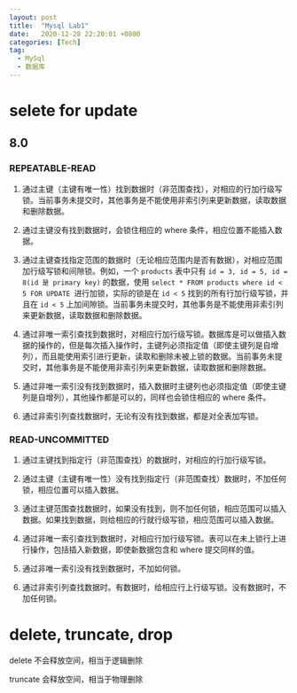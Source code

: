 ```yaml
---
layout: post
title:  "Mysql Lab1"
date:   2020-12-28 22:20:01 +0800
categories: [Tech]
tag: 
  - MySql
  - 数据库
---
```


# selete for update

## 8.0

### REPEATABLE-READ

1. 通过主键（主键有唯一性）找到数据时（非范围查找），对相应的行加行级写锁。当前事务未提交时，其他事务是不能使用非索引列来更新数据，读取数据和删除数据。

2. 通过主键没有找到数据时，会锁住相应的 where 条件，相应位置不能插入数据。

3. 通过主键查找指定范围的数据时（无论相应范围内是否有数据），对相应范围加行级写锁和间隙锁。例如，一个 `products` 表中只有 `id = 3, id = 5, id = 8(id 是 primary key)` 的数据，使用 `select * FROM products where id < 5 FOR UPDATE `进行加锁，实际的锁是在 `id < 5` 找到的所有行加行级写锁，并且在 `id < 5` 上加间隙锁。当前事务未提交时，其他事务是不能使用非索引列来更新数据，读取数据和删除数据。

4. 通过非唯一索引查找到数据时，对相应行加行级写锁。数据库是可以做插入数据的操作的，但是每次插入操作时，主键列必须指定值（即使主键列是自增列），而且能使用索引进行更新，读取和删除未被上锁的数据。当前事务未提交时，其他事务是不能使用非索引列来更新数据，读取数据和删除数据。

5. 通过非唯一索引没有找到数据时，插入数据时主键列也必须指定值（即使主键列是自增列），其他操作都是可以的，同样也会锁住相应的 where 条件。

6. 通过非索引列查找数据时，无论有没有找到数据，都是对全表加写锁。

### READ-UNCOMMITTED

1. 通过主键找到指定行（非范围查找）的数据时，对相应的行加行级写锁。

2. 通过主键（主键有唯一性）没有找到指定行（非范围查找）数据时，不加任何锁，相应位置可以插入数据。

3. 通过主键范围查找数据时，如果没有找到，则不加任何锁，相应范围可以插入数据。如果找到数据，则给相应的行就行级写锁，相应范围可以插入数据。

4. 通过非唯一索引查找到数据时，对相应行加行级写锁。表可以在未上锁行上进行操作，包括插入新数据，即使新数据包含和 where 提交同样的值。

5. 通过非唯一索引没有找到数据时，不加如何锁。

6. 通过非索引列查找数据时。有数据时，给相应行上行级写锁。没有数据时，不加任何锁。

# delete, truncate, drop

delete 不会释放空间，相当于逻辑删除

truncate 会释放空间，相当于物理删除
